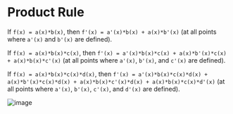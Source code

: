 # Product Rule

If `f(x) = a(x)*b(x)`, then `f'(x) = a'(x)*b(x) + a(x)*b'(x)` (at all points where `a'(x)` and `b'(x)` are defined). 

If `f(x) = a(x)*b(x)*c(x)`, then `f'(x) = a'(x)*b(x)*c(x) + a(x)*b'(x)*c(x) + a(x)*b(x)*c'(x)` (at all points where `a'(x)`, `b'(x)`, and `c'(x)` are defined). 

If `f(x) = a(x)*b(x)*c(x)*d(x)`, then `f'(x) = a'(x)*b(x)*c(x)*d(x) + a(x)*b'(x)*c(x)*d(x) + a(x)*b(x)*c'(x)*d(x) + a(x)*b(x)*c(x)*d'(x)` (at all points where `a'(x)`, `b'(x)`, `c'(x)`, and `d'(x)` are defined). 


![image](https://github.com/user-attachments/assets/bbce307c-fd3b-447f-a6e4-2202c635fc16)
